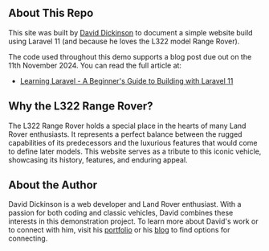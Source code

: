 ## About This Repo

This site was built by [David Dickinson](https://david-dickinson.com) to document a simple website build using Laravel 11 (and because he loves the L322 model Range Rover).

The code used throughout this demo supports a blog post due out on the 11th November 2024. You can read the full article at:

* [Learning Laravel - A Beginner's Guide to Building with Laravel 11](https://onemoredavid.com/blog/2024-11-11-learning-laravel/)

## Why the L322 Range Rover?

The L322 Range Rover holds a special place in the hearts of many Land Rover enthusiasts. It represents a perfect balance between the rugged capabilities of its predecessors and the luxurious features that would come to define later models. This website serves as a tribute to this iconic vehicle, showcasing its history, features, and enduring appeal.

## About the Author

David Dickinson is a web developer and Land Rover enthusiast. With a passion for both coding and classic vehicles, David combines these interests in this demonstration project. To learn more about David's work or to connect with him, visit his [portfolio](https://david-dickinson.com) or his [blog](https://onemoredavid.com) to find options for connecting.

